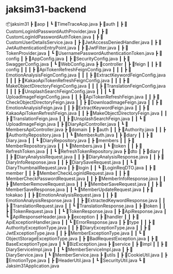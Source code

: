 # jaksim31-backend
📦jaksim31
 ┣ 📂aop
 ┃ ┗ 📜TimeTraceAop.java
 ┣ 📂auth
 ┃ ┣ 📜CustomLoginIdPasswordAuthProvider.java
 ┃ ┣ 📜CustomLoginIdPasswordAuthToken.java
 ┃ ┣ 📜CustomUserDetailsService.java
 ┃ ┣ 📜JwtAccessDeniedHandler.java
 ┃ ┣ 📜JwtAuthenticationEntryPoint.java
 ┃ ┣ 📜JwtFilter.java
 ┃ ┣ 📜TokenProvider.java
 ┃ ┗ 📜UsernamePasswordAuthenticationToken.java
 ┣ 📂config
 ┃ ┣ 📜AppConfig.java
 ┃ ┣ 📜SecurityConfig.java
 ┃ ┣ 📜SwaggerConfig.java
 ┃ ┗ 📜WebConfig.java
 ┣ 📂controller
 ┃ ┣ 📂feign
 ┃ ┃ ┣ 📂config
 ┃ ┃ ┃ ┣ 📜ApiTokenRefreshFeignConfig.java
 ┃ ┃ ┃ ┣ 📜EmotionAnalysisFeignConfig.java
 ┃ ┃ ┃ ┣ 📜ExtractKeywordFeignConfig.java
 ┃ ┃ ┃ ┣ 📜KakaoApiTokenRefreshFeignConfig.java
 ┃ ┃ ┃ ┣ 📜MakeObjectDirectoryFeignConfig.java
 ┃ ┃ ┃ ┣ 📜TranslationFeignConfig.java
 ┃ ┃ ┃ ┣ 📜UnsplashSearchFeignConfig.java
 ┃ ┃ ┃ ┗ 📜UploadImageFeignConfig.java
 ┃ ┃ ┣ 📜ApiTokenRefreshFeign.java
 ┃ ┃ ┣ 📜CheckObjectDirectoryFeign.java
 ┃ ┃ ┣ 📜DownloadImageFeign.java
 ┃ ┃ ┣ 📜EmotionAnalysisFeign.java
 ┃ ┃ ┣ 📜ExtractKeywordFeign.java
 ┃ ┃ ┣ 📜KakaoApiTokenRefreshFeign.java
 ┃ ┃ ┣ 📜MakeObjectDirectoryFeign.java
 ┃ ┃ ┣ 📜TranslationFeign.java
 ┃ ┃ ┣ 📜UnsplashSearchFeign.java
 ┃ ┃ ┗ 📜UploadImageFeign.java
 ┃ ┣ 📜DiaryApiController.java
 ┃ ┗ 📜MembersApiController.java
 ┣ 📂domain
 ┃ ┣ 📂auth
 ┃ ┃ ┣ 📜Authority.java
 ┃ ┃ ┣ 📜AuthorityRepository.java
 ┃ ┃ ┗ 📜MemberAuth.java
 ┃ ┣ 📂diary
 ┃ ┃ ┣ 📜Diary.java
 ┃ ┃ ┗ 📜DiaryRepository.java
 ┃ ┣ 📂members
 ┃ ┃ ┣ 📜MemberRepository.java
 ┃ ┃ ┗ 📜Members.java
 ┃ ┗ 📂token
 ┃ ┃ ┣ 📜RefreshToken.java
 ┃ ┃ ┗ 📜RefreshTokenRepository.java
 ┣ 📂dto
 ┃ ┣ 📂diary
 ┃ ┃ ┣ 📜DiaryAnalysisRequest.java
 ┃ ┃ ┣ 📜DiaryAnalysisResponse.java
 ┃ ┃ ┣ 📜DiaryInfoResponse.java
 ┃ ┃ ┣ 📜DiarySaveRequest.java
 ┃ ┃ ┗ 📜DiaryThumbnailRequest.java
 ┃ ┣ 📂login
 ┃ ┃ ┗ 📜LoginReqDTO.java
 ┃ ┣ 📂member
 ┃ ┃ ┣ 📜MemberCheckLoginIdRequest.java
 ┃ ┃ ┣ 📜MemberCheckPasswordRequest.java
 ┃ ┃ ┣ 📜MemberInfoResponse.java
 ┃ ┃ ┣ 📜MemberRemoveRequest.java
 ┃ ┃ ┣ 📜MemberSaveRequest.java
 ┃ ┃ ┣ 📜MemberSaveResponse.java
 ┃ ┃ ┗ 📜MemberUpdateRequest.java
 ┃ ┣ 📂tokakao
 ┃ ┃ ┣ 📜EmotionAnalysisRequest.java
 ┃ ┃ ┣ 📜EmotionAnalysisResponse.java
 ┃ ┃ ┣ 📜ExtractedKeywordResponse.java
 ┃ ┃ ┣ 📜TranslationRequest.java
 ┃ ┃ ┗ 📜TranslationResponse.java
 ┃ ┣ 📂token
 ┃ ┃ ┣ 📜TokenRequest.java
 ┃ ┃ ┗ 📜TokenResponse.java
 ┃ ┣ 📜ApiResponse.java
 ┃ ┗ 📜ApiResponseHeader.java
 ┣ 📂exception
 ┃ ┣ 📂handler
 ┃ ┃ ┣ 📜ApiExceptionHandler.java
 ┃ ┃ ┗ 📜ErrorResponse.java
 ┃ ┣ 📂type
 ┃ ┃ ┣ 📜AuthorityExceptionType.java
 ┃ ┃ ┣ 📜DiaryExceptionType.java
 ┃ ┃ ┣ 📜JwtExceptionType.java
 ┃ ┃ ┣ 📜MemberExceptionType.java
 ┃ ┃ ┗ 📜ObjectStorageExceptionType.java
 ┃ ┣ 📜BadRequestException.java
 ┃ ┣ 📜BaseExceptionType.java
 ┃ ┗ 📜BizException.java
 ┣ 📂service
 ┃ ┣ 📂impl
 ┃ ┃ ┣ 📜DiaryServiceImpl.java
 ┃ ┃ ┗ 📜MemberServiceImpl.java
 ┃ ┣ 📜DiaryService.java
 ┃ ┗ 📜MemberService.java
 ┣ 📂utils
 ┃ ┣ 📜CookieUtil.java
 ┃ ┣ 📜EmotionType.java
 ┃ ┣ 📜HeaderUtil.java
 ┃ ┗ 📜SecurityUtil.java
 ┗ 📜Jaksim31Application.java
